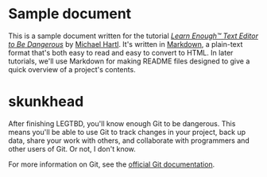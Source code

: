 # Sample document

This is a sample document written for the tutorial [*Learn Enough™ Text Editor to Be Dangerous*](http://learnenough.com/text-editor) by [Michael Hartl](http://michaelhartl.com/). It's written in [Markdown](daringfireball.net/projects/markdown/), a plain-text format that's both easy to read and easy to convert to HTML. In later tutorials, we'll use Markdown for making README files designed to give a quick overview of a project's contents.
# skunkhead
After finishing LEGTBD, you'll know enough Git to be dangerous. This means you'll be able to use Git to track changes in your project, back up data, share your work with others, and collaborate with programmers and other users of Git.  Or not, I don't know.

For more information on Git, see the
[official Git documentation](https://git-scm.com/).
